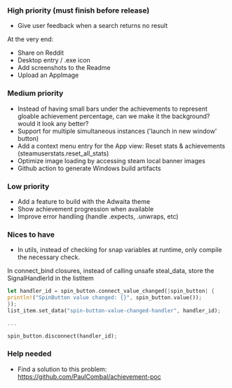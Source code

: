 ### High priority (must finish before release)

- Give user feedback when a search returns no result

At the very end:
- Share on Reddit
- Desktop entry / .exe icon
- Add screenshots to the Readme
- Upload an AppImage

### Medium priority

- Instead of having small bars under the achievements to represent gloable achievement percentage, can we make it the background? would it look any better?
- Support for multiple simultaneous instances ('launch in new window' button)
- Add a context menu entry for the App view: Reset stats & achievements (steamuserstats.reset_all_stats)
- Optimize image loading by accessing steam local banner images
- Github action to generate Windows build artifacts

### Low priority

- Add a feature to build with the Adwaita theme
- Show achievement progression when available
- Improve error handling (handle .expects, .unwraps, etc)

### Nices to have

- In utils, instead of checking for snap variables at runtime, only compile the necessary check.

In connect_bind closures, instead of calling unsafe steal_data, store the SignalHandlerId in the listItem
```rust
let handler_id = spin_button.connect_value_changed(|spin_button| {
println!("SpinButton value changed: {}", spin_button.value());
});
list_item.set_data("spin-button-value-changed-handler", handler_id);

...

spin_button.disconnect(handler_id);

```


### Help needed

- Find a solution to this problem: https://github.com/PaulCombal/achievement-poc